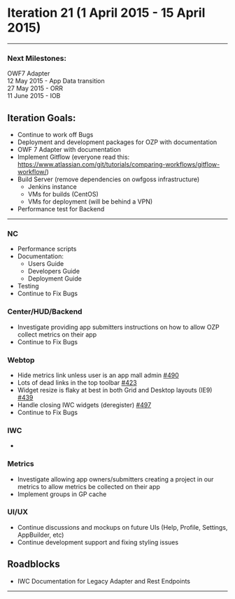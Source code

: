 # Iteration 21 (1 April 2015 - 15 April 2015)

*** 
### Next Milestones:
OWF7 Adapter
<br> 12 May 2015 - App Data transition
<br>27 May 2015 - ORR
<br>11 June 2015 - IOB

## Iteration Goals:
* Continue to work off Bugs
* Deployment and development packages for OZP with documentation
* OWF 7 Adapter with documentation
* Implement Gitflow (everyone read this: https://www.atlassian.com/git/tutorials/comparing-workflows/gitflow-workflow/)
* Build Server (remove dependencies on owfgoss infrastructure)
  * Jenkins instance
  * VMs for builds (CentOS)
  * VMs for deployment (will be behind a VPN)
* Performance test for Backend
***

### NC 
* Performance scripts 
* Documentation:
  * Users Guide
  * Developers Guide
  * Deployment Guide
* Testing
* Continue to Fix Bugs

### Center/HUD/Backend
* Investigate providing app submitters instructions on how to allow OZP collect metrics on their app 
* Continue to Fix Bugs



### Webtop
* Hide metrics link unless user is an app mall admin [#490](https://github.com/ozone-development/ozp-webtop/issues/490)
* Lots of dead links in the top toolbar [#423](https://github.com/ozone-development/ozp-webtop/issues/423)
* Widget resize is flaky at best in both Grid and Desktop layouts (IE9) [#439](https://github.com/ozone-development/ozp-webtop/issues/439)
* Handle closing IWC widgets (deregister) [#497](https://github.com/ozone-development/ozp-webtop/issues/497)
* Continue to Fix Bugs

### IWC
* 

### Metrics
* Investigate allowing app owners/submitters creating a project in our metrics to allow metrics be collected on their app
* Implement groups in GP cache

### UI/UX
* Continue discussions and mockups on future UIs (Help, Profile, Settings, AppBuilder, etc)
* Continue development support and fixing styling issues

## Roadblocks
* IWC Documentation for Legacy Adapter and Rest Endpoints

***